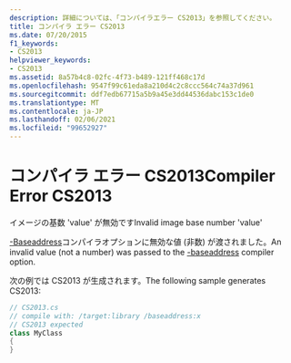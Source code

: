 ```yaml
---
description: 詳細については、「コンパイラエラー CS2013」を参照してください。
title: コンパイラ エラー CS2013
ms.date: 07/20/2015
f1_keywords:
- CS2013
helpviewer_keywords:
- CS2013
ms.assetid: 8a57b4c8-02fc-4f73-b489-121ff468c17d
ms.openlocfilehash: 9547f99c61eda8a210d4c2c8ccc564c74a37d961
ms.sourcegitcommit: ddf7edb67715a5b9a45e3dd44536dabc153c1de0
ms.translationtype: MT
ms.contentlocale: ja-JP
ms.lasthandoff: 02/06/2021
ms.locfileid: "99652927"
---
```

# <a name="compiler-error-cs2013"></a><span data-ttu-id="d552f-103">コンパイラ エラー CS2013</span><span class="sxs-lookup"><span data-stu-id="d552f-103">Compiler Error CS2013</span></span>

<span data-ttu-id="d552f-104">イメージの基数 'value' が無効です</span><span class="sxs-lookup"><span data-stu-id="d552f-104">Invalid image base number 'value'</span></span>  
  
 <span data-ttu-id="d552f-105">[-Baseaddress](../language-reference/compiler-options/baseaddress-compiler-option.md)コンパイラオプションに無効な値 (非数) が渡されました。</span><span class="sxs-lookup"><span data-stu-id="d552f-105">An invalid value (not a number) was passed to the [-baseaddress](../language-reference/compiler-options/baseaddress-compiler-option.md) compiler option.</span></span>  
  
 <span data-ttu-id="d552f-106">次の例では CS2013 が生成されます。</span><span class="sxs-lookup"><span data-stu-id="d552f-106">The following sample generates CS2013:</span></span>  
  
```csharp  
// CS2013.cs  
// compile with: /target:library /baseaddress:x  
// CS2013 expected  
class MyClass  
{  
}  
```
